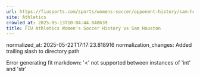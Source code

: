 ```yaml
---
url: https://fiusports.com/sports/womens-soccer/opponent-history/sam-houston/114/
site: Athletics
crawled_at: 2025-05-13T10:04:44.840639
title: FIU Athletics Women's Soccer History vs Sam Houston
---
```

normalized_at: 2025-05-22T17:17:23.818916
normalization_changes: Added trailing slash to directory path

Error generating fit markdown: '<' not supported between instances of 'int' and 'str'